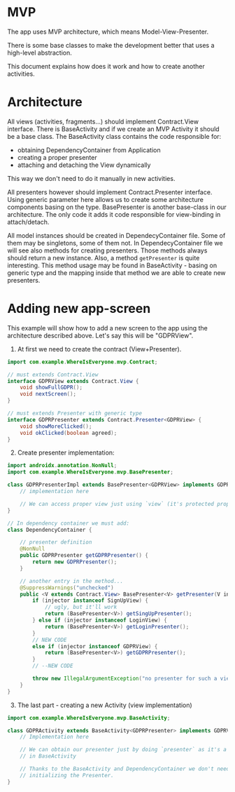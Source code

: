 # MVP

The app uses MVP architecture, which means Model-View-Presenter.

There is some base classes to make the development better that uses a high-level abstraction.

This document explains how does it work and how to create another activities.

# Architecture

All views (activities, fragments...) should implement Contract.View interface. There is BaseActivity and if we create an MVP Activity it should be a base class. The BaseActivity class contains the code responsible for:
- obtaining DependencyContainer from Application
- creating a proper presenter
- attaching and detaching the View dynamically

This way we don't need to do it manually in new activities.

All presenters however should implement Contract.Presenter<View> interface. Using generic parameter here allows us to create some architecture components basing on the type. BasePresenter is another base-class in our architecture. The only code it adds it code responsible for view-binding in attach/detach.

All model instances should be created in DependecyContainer file. Some of them may be singletons, some of them not.
In DependecyContainer file we will see also methods for creating presenters. Those methods always should return a new instance. Also, a method `getPresenter` is quite interesting. This method usage may be found in BaseActivity - basing on generic type and the mapping inside that method we are able to create new presenters.

# Adding new app-screen

This example will show how to add a new screen to the app using the architecture described above.
Let's say this will be "GDPRView".

1. At first we need to create the contract (View+Presenter). 

```java
import com.example.WhereIsEveryone.mvp.Contract;

// must extends Contract.View
interface GDPRView extends Contract.View {  
    void showFullGDPR();
    void nextScreen();
}

// must extends Presenter with generic type
interface GDPRPresenter extends Contract.Presenter<GDPRView> { 
    void showMoreClicked();
    void okClicked(boolean agreed);
}
```

2. Create presenter implementation:

```java
import androidx.annotation.NonNull;
import com.example.WhereIsEveryone.mvp.BasePresenter;

class GDPRPresenterImpl extends BasePresenter<GDPRView> implements GDPRPresenter {
    // implementation here

    // We can access proper view just using `view` (it's protected property in BasePresenter)
}

// In dependency container we must add:
class DependencyContainer {

    // presenter definition
    @NonNull
    public GDPRPresenter getGDPRPresenter() {
        return new GDPRPresenter();
    }

    // another entry in the method...
    @SuppressWarnings("unchecked")
    public <V extends Contract.View> BasePresenter<V> getPresenter(V injector) {
        if (injector instanceof SignUpView) {
            // ugly, but it'll work
            return (BasePresenter<V>) getSingUpPresenter();
        } else if (injector instanceof LoginView) {
            return (BasePresenter<V>) getLoginPresenter();
        } 
        // NEW CODE
        else if (injector instanceof GDPRView) {
            return (BasePresenter<V>) getGDPRPresenter();
        }
        // --NEW CODE

        throw new IllegalArgumentException("no presenter for such a view");
    }    
}
```

3. The last part - creating a new Activity (view implementation)

```java
import com.example.WhereIsEveryone.mvp.BaseActivity;

class GDPRActivity extends BaseActivity<GDPRPresenter> implements GDPRView {
    // Implementation here

    // We can obtain our presenter just by doing `presenter` as it's a protected property
    // in BaseActivity

    // Thanks to the BaseActivity and DependencyContainer we don't need to remember about
    // initializing the Presenter. 
}
```



